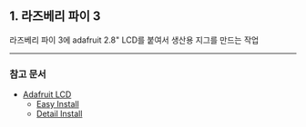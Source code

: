 ## 1. 라즈베리 파이 3

라즈베리 파이 3에 adafruit 2.8" LCD를 붙여서 생산용 지그를 만드는 작업

----

### 참고 문서

* [Adafruit LCD](https://learn.adafruit.com/adafruit-pitft-28-inch-resistive-touchscreen-display-raspberry-pi/overview)
    * [Easy Install](https://learn.adafruit.com/adafruit-pitft-28-inch-resistive-touchscreen-display-raspberry-pi/easy-install)
    * [Detail Install](https://learn.adafruit.com/adafruit-pitft-28-inch-resistive-touchscreen-display-raspberry-pi/software-installation)
